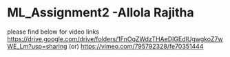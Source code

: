 # ML_Assignment2 -Allola Rajitha
please find below for video links
https://drive.google.com/drive/folders/1FnOqZWdzTHAeDIGEdIUgwgkoZ7wWE_Lm?usp=sharing (or)  https://vimeo.com/795792328/fe70351444
